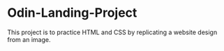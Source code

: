 # Odin-Landing-Project
This project is to practice HTML and CSS by replicating a website design from an image.